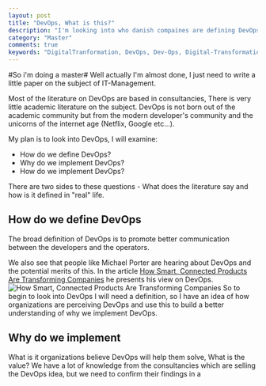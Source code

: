 ```yaml
---
layout: post
title: "DevOps, What is this?"
description: "I'm looking into who danish compaines are defining DevOps, and how they will utilize this."
category: "Master"
comments: true
keywords: "DigitalTranformation, DevOps, Dev-Ops, Digital-Transformatiom"
---
```


#So i'm doing a master#
Well actually I'm almost done, I just need to write a little paper on the subject of IT-Management. 

Most of the literature on DevOps are based in consultancies, There is very little academic literature on the subject. 
DevOps is not born out of the academic community but from the modern developer's community and the unicorns of the internet age (Netflix, Google etc...).

My plan is to look into DevOps, I will examine:
* How do we define DevOps?
* Why do we implement DevOps?
* How do we implement DevOps?

There are two sides to these questions - What does the literature say and how is it defined in "real" life.

## How do we define DevOps ##
The broad definition of DevOps is to promote better communication between the developers and the operators.

We also see that people like Michael Porter are hearing about DevOps and the potential merits of this. In the article [How Smart, Connected Products Are Transforming Companies](https://hbr.org/2015/10/how-smart-connected-products-are-transforming-companies) he presents his view on DevOps. 
![How Smart, Connected Products Are Transforming Companies](/assets/images/2015/09/R1510G_PORTER_ANEWORGANIZATIONAL.png)
So to begin to look into DevOps I will need a definition, so I have an idea of how organizations are perceiving DevOps and use this to build a better understanding of why we implement DevOps.

## Why do we implement ##
What is it organizations believe DevOps will help them solve, What is the value? 
We have a lot of knowledge from the consultancies which are selling the DevOps idea, but we need to confirm their findings in a 


